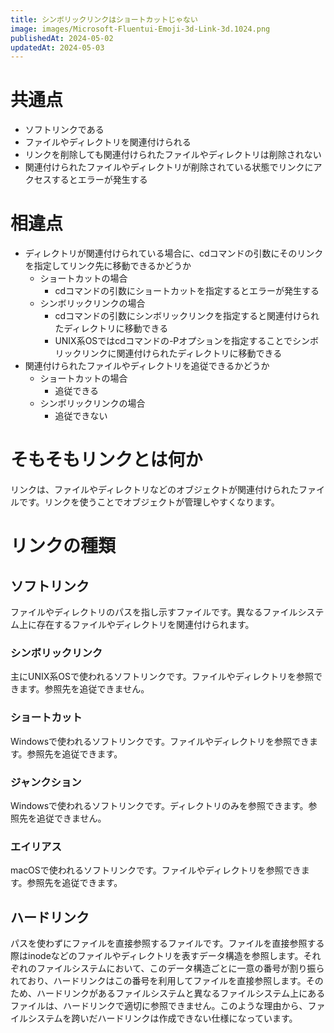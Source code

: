 ```yaml
---
title: シンボリックリンクはショートカットじゃない
image: images/Microsoft-Fluentui-Emoji-3d-Link-3d.1024.png
publishedAt: 2024-05-02
updatedAt: 2024-05-03
---
```

# 共通点

-   ソフトリンクである
-   ファイルやディレクトリを関連付けられる
-   リンクを削除しても関連付けられたファイルやディレクトリは削除されない
-   関連付けられたファイルやディレクトリが削除されている状態でリンクにアクセスするとエラーが発生する

# 相違点

-   ディレクトリが関連付けられている場合に、cdコマンドの引数にそのリンクを指定してリンク先に移動できるかどうか
    -   ショートカットの場合
        -   cdコマンドの引数にショートカットを指定するとエラーが発生する
    -   シンボリックリンクの場合
        -   cdコマンドの引数にシンボリックリンクを指定すると関連付けられたディレクトリに移動できる
        -   UNIX系OSではcdコマンドの-Pオプションを指定することでシンボリックリンクに関連付けられたディレクトリに移動できる
-   関連付けられたファイルやディレクトリを追従できるかどうか
    -   ショートカットの場合
        -   追従できる
    -   シンボリックリンクの場合
        -   追従できない

# そもそもリンクとは何か

リンクは、ファイルやディレクトリなどのオブジェクトが関連付けられたファイルです。リンクを使うことでオブジェクトが管理しやすくなります。

# リンクの種類

## ソフトリンク

ファイルやディレクトリのパスを指し示すファイルです。異なるファイルシステム上に存在するファイルやディレクトリを関連付けられます。

### シンボリックリンク

主にUNIX系OSで使われるソフトリンクです。ファイルやディレクトリを参照できます。参照先を追従できません。

### ショートカット

Windowsで使われるソフトリンクです。ファイルやディレクトリを参照できます。参照先を追従できます。

### ジャンクション

Windowsで使われるソフトリンクです。ディレクトリのみを参照できます。参照先を追従できません。

### エイリアス

macOSで使われるソフトリンクです。ファイルやディレクトリを参照できます。参照先を追従できます。

## ハードリンク

パスを使わずにファイルを直接参照するファイルです。ファイルを直接参照する際はinodeなどのファイルやディレクトリを表すデータ構造を参照します。それぞれのファイルシステムにおいて、このデータ構造ごとに一意の番号が割り振られており、ハードリンクはこの番号を利用してファイルを直接参照します。そのため、ハードリンクがあるファイルシステムと異なるファイルシステム上にあるファイルは、ハードリンクで適切に参照できません。このような理由から、ファイルシステムを跨いだハードリンクは作成できない仕様になっています。
